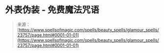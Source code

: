 <!--yml

category: 未分类

date: 2024-06-12 19:09:05

-->

# 外表伪装 - 免费魔法咒语

> 来源：[https://www.spellsofmagic.com/spells/beauty_spells/glamour_spells/23757/page.html#0001-01-01](https://www.spellsofmagic.com/spells/beauty_spells/glamour_spells/23757/page.html#0001-01-01)
